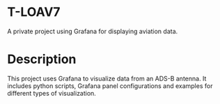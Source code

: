 # T-LOAV7
A private project using Grafana for displaying aviation data.

# Description
This project uses Grafana to visualize data from an ADS-B antenna.
It includes python scripts, Grafana panel configurations and examples for different types of visualization.
